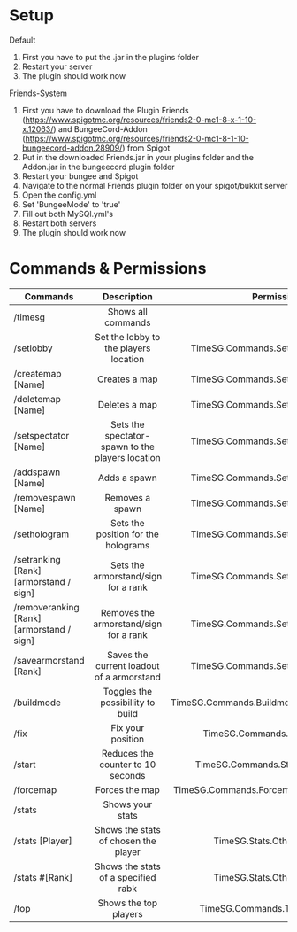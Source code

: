 # Setup

Default

1. First you have to put the .jar in the plugins folder
2. Restart your server
3. The plugin should work now

Friends-System

1. First you have to download the Plugin Friends (https://www.spigotmc.org/resources/friends2-0-mc1-8-x-1-10-x.12063/) and BungeeCord-Addon (https://www.spigotmc.org/resources/friends2-0-mc1-8-1-10-bungeecord-addon.28909/) from Spigot
2. Put in the downloaded Friends.jar in your plugins folder and the Addon.jar in the bungeecord plugin folder
3. Restart your bungee and Spigot
4. Navigate to the normal Friends plugin folder on your spigot/bukkit server
5. Open the config.yml
6. Set 'BungeeMode' to 'true'
7. Fill out both MySQl.yml's
8. Restart both servers
9. The plugin should work now

# Commands & Permissions

| Commands      | Description   | Permission  |
| ------------- |:-------------:| -----:|
| /timesg | Shows all commands | - |
| /setlobby | Set the lobby to the players location | TimeSG.Commands.Setup |
| /createmap [Name] | Creates a map | TimeSG.Commands.Setup |
| /deletemap [Name] | Deletes a map  | TimeSG.Commands.Setup |
| /setspectator [Name] | Sets the spectator-spawn to the players location | TimeSG.Commands.Setup |
| /addspawn [Name] | Adds a spawn  | TimeSG.Commands.Setup |
| /removespawn [Name] | Removes a spawn | TimeSG.Commands.Setup |
| /sethologram | Sets the position for the holograms  | TimeSG.Commands.Setup |
| /setranking [Rank] [armorstand / sign] | Sets the armorstand/sign for a rank | TimeSG.Commands.Setup |
| /removeranking [Rank] [armorstand / sign] | Removes the armorstand/sign for a rank | TimeSG.Commands.Setup |
| /savearmorstand [Rank] | Saves the current loadout of a armorstand | TimeSG.Commands.Setup |
| /buildmode | Toggles the possibillity to build  | TimeSG.Commands.Buildmode |
| /fix | Fix your position  | TimeSG.Commands.Fix |
| /start | Reduces the counter to 10 seconds  | TimeSG.Commands.Start |
| /forcemap | Forces the map | TimeSG.Commands.Forcemap |
| /stats | Shows your stats  | - |
| /stats [Player] | Shows the stats of chosen the player | TimeSG.Stats.Others |
| /stats #[Rank] | Shows the stats of a specified rabk | TimeSG.Stats.Others |
| /top | Shows the top players | TimeSG.Commands.Top |
